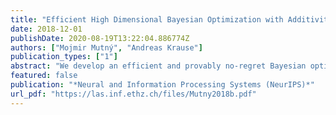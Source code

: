 ```yaml
---
title: "Efficient High Dimensional Bayesian Optimization with Additivity and Quadrature Fourier Features"
date: 2018-12-01
publishDate: 2020-08-19T13:22:04.886774Z
authors: ["Mojmir Mutný", "Andreas Krause"]
publication_types: ["1"]
abstract: "We develop an efficient and provably no-regret Bayesian optimization (BO) algorithm for optimization of black-box functions in high dimensions. We assume a generalized additive model with possibly overlapping variable groups. When the groups do not overlap, we are able to provide the first provably no-regretemph polynomial time(in the number of evaluations of the acquisition function) algorithm for solving high dimensional BO. To make the optimization efficient and feasible, we introduce a novel deterministic Fourier Features approximation based on numerical integration with detailed analysis for the squared exponential kernel. The error of this approximation decreasesemph exponentially with the number of features, and allows for a precise approximation of both posterior mean and variance. In addition, the kernel matrix inversion improves in its complexity from cubic to essentially linear in the number of data points measured in basic arithmetic operations."
featured: false
publication: "*Neural and Information Processing Systems (NeurIPS)*"
url_pdf: "https://las.inf.ethz.ch/files/Mutny2018b.pdf"
---
```


